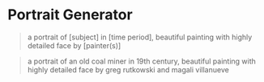 # Portrait Generator

> a portrait of [subject] in [time period], beautiful painting with highly detailed face by [painter(s)]

> a portrait of an old coal miner in 19th century, beautiful painting with highly detailed face by greg rutkowski and magali villanueve